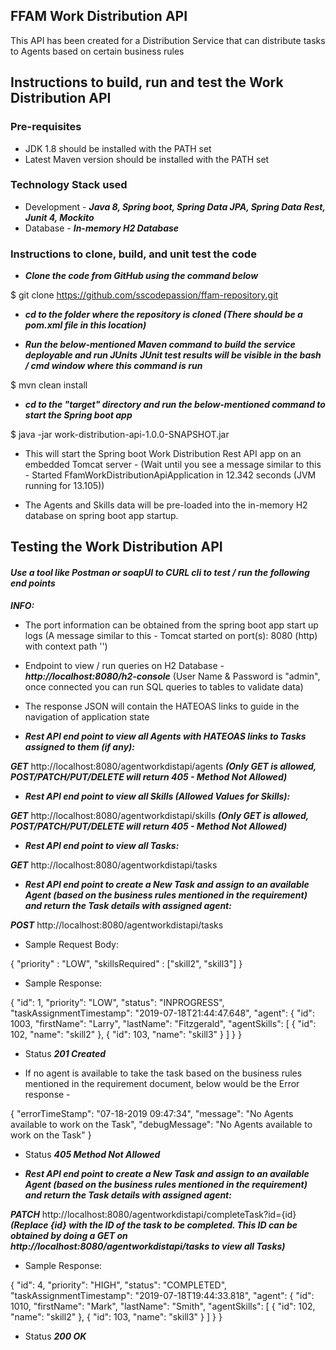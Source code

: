## FFAM Work Distribution API

This API has been created for a Distribution Service that can distribute tasks to Agents based on certain business rules

## Instructions to build, run and test the Work Distribution API 

### Pre-requisites
* JDK 1.8 should be installed with the PATH set
* Latest Maven version should be installed with the PATH set

### Technology Stack used
* Development - ***Java 8, Spring boot, Spring Data JPA, Spring Data Rest, Junit 4, Mockito***
* Database - ***In-memory H2 Database*** 

### Instructions to clone, build, and unit test the code

* ***Clone the code from GitHub using the command below***

$ git clone https://github.com/sscodepassion/ffam-repository.git

* ***cd to the folder where the repository is cloned (There should be a pom.xml file in this location)***

* ***Run the below-mentioned Maven command to build the service deployable and run JUnits***
***JUnit test results will be visible in the bash / cmd window where this command is run*** 

$ mvn clean install

* ***cd to the "target" directory and run the below-mentioned command to start the Spring boot app***

$ java -jar work-distribution-api-1.0.0-SNAPSHOT.jar

* This will start the Spring boot Work Distribution Rest API app on an embedded Tomcat server  - (Wait until you see a message similar to this - Started FfamWorkDistributionApiApplication in 12.342 seconds (JVM running for 13.105))

* The Agents and Skills data will be pre-loaded into the in-memory H2 database on spring boot app startup.


## Testing the Work Distribution API

#### ***Use a tool like Postman or soapUI to CURL cli to test / run the following end points*** 

***INFO:*** 
* The port information can be obtained from the spring boot app start up logs (A message similar to this - Tomcat started on port(s): 8080 (http) with context path '')

* Endpoint to view / run queries on H2 Database - ***http://localhost:8080/h2-console*** (User Name & Password is "admin", once connected you can run SQL queries to tables to validate data)

* The response JSON will contain the HATEOAS links to guide in the navigation of application state

* ***Rest API end point to view all Agents with HATEOAS links to Tasks assigned to them (if any):*** 

***GET*** http://localhost:8080/agentworkdistapi/agents ***(Only GET is allowed, POST/PATCH/PUT/DELETE will return 405 - Method Not Allowed)***

* ***Rest API end point to view all Skills (Allowed Values for Skills):*** 

***GET*** http://localhost:8080/agentworkdistapi/skills ***(Only GET is allowed, POST/PATCH/PUT/DELETE will return 405 - Method Not Allowed)***

* ***Rest API end point to view all Tasks:***

***GET*** http://localhost:8080/agentworkdistapi/tasks

* ***Rest API end point to create a New Task and assign to an available Agent (based on the business rules mentioned in the requirement) and return the Task details with assigned agent:*** 

***POST*** http://localhost:8080/agentworkdistapi/tasks

* Sample Request Body:

{
	"priority" : "LOW",
	"skillsRequired" : ["skill2", "skill3"]
}

* Sample Response:

{
    "id": 1,
    "priority": "LOW",
    "status": "INPROGRESS",
    "taskAssignmentTimestamp": "2019-07-18T21:44:47.648",
    "agent": {
        "id": 1003,
        "firstName": "Larry",
        "lastName": "Fitzgerald",
        "agentSkills": [
            {
                "id": 102,
                "name": "skill2"
            },
            {
                "id": 103,
                "name": "skill3"
            }
        ]
    }
}

* Status ***201 Created*** 

* If no agent is available to take the task based on the business rules mentioned in the requirement document, below would be the Error response - 

{
    "errorTimeStamp": "07-18-2019 09:47:34",
    "message": "No Agents available to work on the Task",
    "debugMessage": "No Agents available to work on the Task"
}

* Status ***405 Method Not Allowed***  

* ***Rest API end point to create a New Task and assign to an available Agent (based on the business rules mentioned in the requirement) and return the Task details with assigned agent:*** 

***PATCH*** http://localhost:8080/agentworkdistapi/completeTask?id={id}  ***(Replace {id} with the ID of the task to be completed. This ID can be obtained by doing a GET on http://localhost:8080/agentworkdistapi/tasks to view all Tasks)***

* Sample Response: 

{
    "id": 4,
    "priority": "HIGH",
    "status": "COMPLETED",
    "taskAssignmentTimestamp": "2019-07-18T19:44:33.818",
    "agent": {
        "id": 1010,
        "firstName": "Mark",
        "lastName": "Smith",
        "agentSkills": [
            {
                "id": 102,
                "name": "skill2"
            },
            {
                "id": 103,
                "name": "skill3"
            }
        ]
    }
}

* Status ***200 OK***
